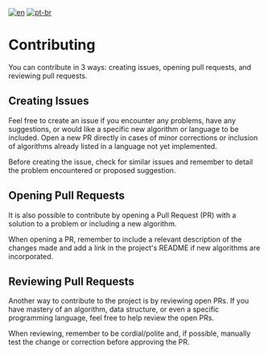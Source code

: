 [![en](https://img.shields.io/badge/lang-en-red.svg)](CONTRIBUTING.md)
[![pt-br](https://img.shields.io/badge/lang-pt--br-green.svg)](CONTRIBUTING-pt-br.md)
# Contributing

You can contribute in 3 ways: creating issues, opening pull requests, and reviewing pull requests.
## Creating Issues

Feel free to create an issue if you encounter any problems, have any suggestions, or would like a specific new algorithm or language to be included. Open a new PR directly in cases of minor corrections or inclusion of algorithms already listed in a language not yet implemented.

Before creating the issue, check for similar issues and remember to detail the problem encountered or proposed suggestion.

## Opening Pull Requests

It is also possible to contribute by opening a Pull Request (PR) with a solution to a problem or including a new algorithm.

When opening a PR, remember to include a relevant description of the changes made and add a link in the project's README if new algorithms are incorporated.

## Reviewing Pull Requests

Another way to contribute to the project is by reviewing open PRs. If you have mastery of an algorithm, data structure, or even a specific programming language, feel free to help review the open PRs.

When reviewing, remember to be cordial/polite and, if possible, manually test the change or correction before approving the PR.
